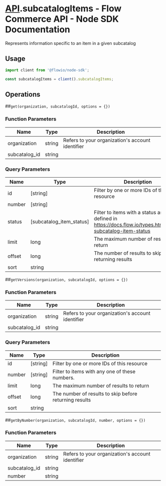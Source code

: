 # [API](README.md).subcatalogItems - Flow Commerce API - Node SDK Documentation

Represents information specific to an item in a given subcatalog

## Usage

```JavaScript
import client from '@flowio/node-sdk';

const subcatalogItems = client().subcatalogItems;
```

## Operations

##`get(organization, subcatalogId, options = {})`

### Function Parameters

| Name  | Type | Description |
| ---- | ---- | ---- |
| organization | string | Refers to your organization&#x27;s account identifier |
| subcatalog_id | string |  |

### Query Parameters

| Name  | Type | Description |
| ---- | ---- | ---- |
| id | [string] | Filter by one or more IDs of this resource |
| number | [string] |  |
| status | [subcatalog_item_status] | Filter to items with a status as defined in https://docs.flow.io/types.html#type-subcatalog-item-status |
| limit | long | The maximum number of results to return |
| offset | long | The number of results to skip before returning results |
| sort | string |  |

##`getVersions(organization, subcatalogId, options = {})`

### Function Parameters

| Name  | Type | Description |
| ---- | ---- | ---- |
| organization | string | Refers to your organization&#x27;s account identifier |
| subcatalog_id | string |  |

### Query Parameters

| Name  | Type | Description |
| ---- | ---- | ---- |
| id | [string] | Filter by one or more IDs of this resource |
| number | [string] | Filter to items with any one of these numbers. |
| limit | long | The maximum number of results to return |
| offset | long | The number of results to skip before returning results |
| sort | string |  |

##`getByNumber(organization, subcatalogId, number, options = {})`

### Function Parameters

| Name  | Type | Description |
| ---- | ---- | ---- |
| organization | string | Refers to your organization&#x27;s account identifier |
| subcatalog_id | string |  |
| number | string |  |


